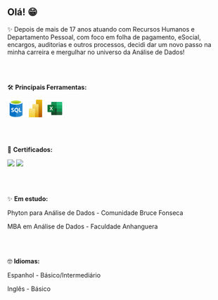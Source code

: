 ## Olá! 😁

✨ Depois de mais de 17 anos atuando com Recursos Humanos e Departamento Pessoal, com foco em folha de pagamento, eSocial, encargos, auditorias e outros processos, decidi dar um novo passo na minha carreira e mergulhar no universo da Análise de Dados! 

<br>
<br>

🛠️ **Principais Ferramentas:**
<p align="left">
  <img src="imagens/sql.png" alt="SQL" width="40"/>
  <img src="imagens/powerbi.png" alt="Power BI" width="40"/>
  <img src="imagens/excel.png" alt="Excel" width="40"/>
</p>

<br>
<br>

📜 **Certificados:**
<p align="left">
<img src="https://media.licdn.com/dms/image/v2/D4D22AQFA6XlawhJh8A/feedshare-shrink_2048_1536/B4DZaiW8u0G8Ao-/0/1746480647816?e=1755129600&v=beta&t=za13kWThWo5cGd6EKUKabn2gpIHB4AEGiWw4-k9j3TI" width="300">
<img src="https://media.licdn.com/dms/image/v2/D4D22AQHaSqtF9JSNGQ/feedshare-shrink_2048_1536/B4DZeczg7GGsAs-/0/1750682440386?e=1755129600&v=beta&t=2xukhoyK7ZaqSCvlZvAhKZVNdaEKekDiobF2qL04siU" width="300">
</p>

<br>
<br>

✨ **Em estudo:**

Phyton para Análise de Dados - Comunidade Bruce Fonseca

MBA em Análise de Dados - Faculdade Anhanguera

<br>
<br>

🤓 **Idiomas:**

Espanhol - Básico/Intermediário

Inglês - Básico
